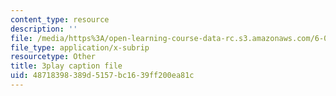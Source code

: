 ```yaml
---
content_type: resource
description: ''
file: /media/https%3A/open-learning-course-data-rc.s3.amazonaws.com/6-00-introduction-to-computer-science-and-programming-fall-2008/48718398389d5157bc1639ff200ea81c_2q--tAPkVXI.vtt
file_type: application/x-subrip
resourcetype: Other
title: 3play caption file
uid: 48718398-389d-5157-bc16-39ff200ea81c
---
```

